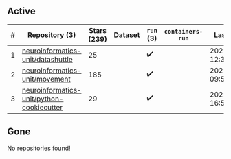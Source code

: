 ## Active
| # | Repository (3) | Stars (239) | Dataset | `run` (3) | `containers-run` | Last Modified |
| --- | --- | --- | --- | --- | --- | --- |
| 1 | [neuroinformatics-unit/datashuttle](https://github.com/neuroinformatics-unit/datashuttle) | 25 |  | :heavy_check_mark: |  | 2025-06-06 12:37:12+00:00 |
| 2 | [neuroinformatics-unit/movement](https://github.com/neuroinformatics-unit/movement) | 185 |  | :heavy_check_mark: |  | 2025-06-06 09:58:51+00:00 |
| 3 | [neuroinformatics-unit/python-cookiecutter](https://github.com/neuroinformatics-unit/python-cookiecutter) | 29 |  | :heavy_check_mark: |  | 2025-06-02 16:50:32+00:00 |

## Gone
No repositories found!
